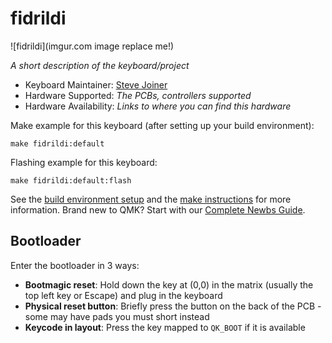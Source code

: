 # fidrildi

![fidrildi](imgur.com image replace me!)

*A short description of the keyboard/project*

* Keyboard Maintainer: [Steve Joiner](https://github.com/jstevej)
* Hardware Supported: *The PCBs, controllers supported*
* Hardware Availability: *Links to where you can find this hardware*

Make example for this keyboard (after setting up your build environment):

    make fidrildi:default

Flashing example for this keyboard:

    make fidrildi:default:flash

See the [build environment setup](https://docs.qmk.fm/#/getting_started_build_tools) and the [make instructions](https://docs.qmk.fm/#/getting_started_make_guide) for more information. Brand new to QMK? Start with our [Complete Newbs Guide](https://docs.qmk.fm/#/newbs).

## Bootloader

Enter the bootloader in 3 ways:

* **Bootmagic reset**: Hold down the key at (0,0) in the matrix (usually the top left key or Escape) and plug in the keyboard
* **Physical reset button**: Briefly press the button on the back of the PCB - some may have pads you must short instead
* **Keycode in layout**: Press the key mapped to `QK_BOOT` if it is available
